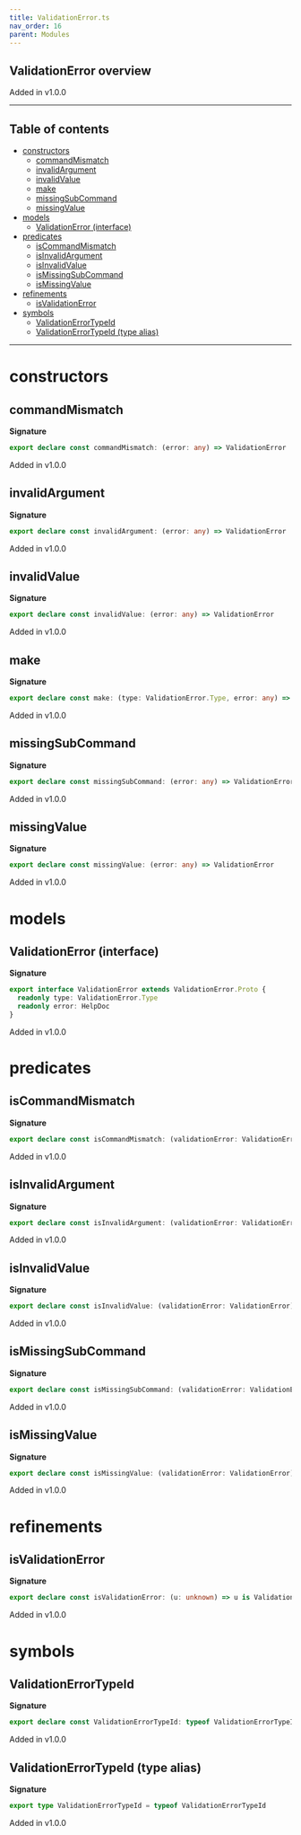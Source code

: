```yaml
---
title: ValidationError.ts
nav_order: 16
parent: Modules
---
```


## ValidationError overview

Added in v1.0.0

---

<h2 class="text-delta">Table of contents</h2>

- [constructors](#constructors)
  - [commandMismatch](#commandmismatch)
  - [invalidArgument](#invalidargument)
  - [invalidValue](#invalidvalue)
  - [make](#make)
  - [missingSubCommand](#missingsubcommand)
  - [missingValue](#missingvalue)
- [models](#models)
  - [ValidationError (interface)](#validationerror-interface)
- [predicates](#predicates)
  - [isCommandMismatch](#iscommandmismatch)
  - [isInvalidArgument](#isinvalidargument)
  - [isInvalidValue](#isinvalidvalue)
  - [isMissingSubCommand](#ismissingsubcommand)
  - [isMissingValue](#ismissingvalue)
- [refinements](#refinements)
  - [isValidationError](#isvalidationerror)
- [symbols](#symbols)
  - [ValidationErrorTypeId](#validationerrortypeid)
  - [ValidationErrorTypeId (type alias)](#validationerrortypeid-type-alias)

---

# constructors

## commandMismatch

**Signature**

```ts
export declare const commandMismatch: (error: any) => ValidationError
```

Added in v1.0.0

## invalidArgument

**Signature**

```ts
export declare const invalidArgument: (error: any) => ValidationError
```

Added in v1.0.0

## invalidValue

**Signature**

```ts
export declare const invalidValue: (error: any) => ValidationError
```

Added in v1.0.0

## make

**Signature**

```ts
export declare const make: (type: ValidationError.Type, error: any) => ValidationError
```

Added in v1.0.0

## missingSubCommand

**Signature**

```ts
export declare const missingSubCommand: (error: any) => ValidationError
```

Added in v1.0.0

## missingValue

**Signature**

```ts
export declare const missingValue: (error: any) => ValidationError
```

Added in v1.0.0

# models

## ValidationError (interface)

**Signature**

```ts
export interface ValidationError extends ValidationError.Proto {
  readonly type: ValidationError.Type
  readonly error: HelpDoc
}
```

Added in v1.0.0

# predicates

## isCommandMismatch

**Signature**

```ts
export declare const isCommandMismatch: (validationError: ValidationError) => boolean
```

Added in v1.0.0

## isInvalidArgument

**Signature**

```ts
export declare const isInvalidArgument: (validationError: ValidationError) => boolean
```

Added in v1.0.0

## isInvalidValue

**Signature**

```ts
export declare const isInvalidValue: (validationError: ValidationError) => boolean
```

Added in v1.0.0

## isMissingSubCommand

**Signature**

```ts
export declare const isMissingSubCommand: (validationError: ValidationError) => boolean
```

Added in v1.0.0

## isMissingValue

**Signature**

```ts
export declare const isMissingValue: (validationError: ValidationError) => boolean
```

Added in v1.0.0

# refinements

## isValidationError

**Signature**

```ts
export declare const isValidationError: (u: unknown) => u is ValidationError
```

Added in v1.0.0

# symbols

## ValidationErrorTypeId

**Signature**

```ts
export declare const ValidationErrorTypeId: typeof ValidationErrorTypeId
```

Added in v1.0.0

## ValidationErrorTypeId (type alias)

**Signature**

```ts
export type ValidationErrorTypeId = typeof ValidationErrorTypeId
```

Added in v1.0.0
